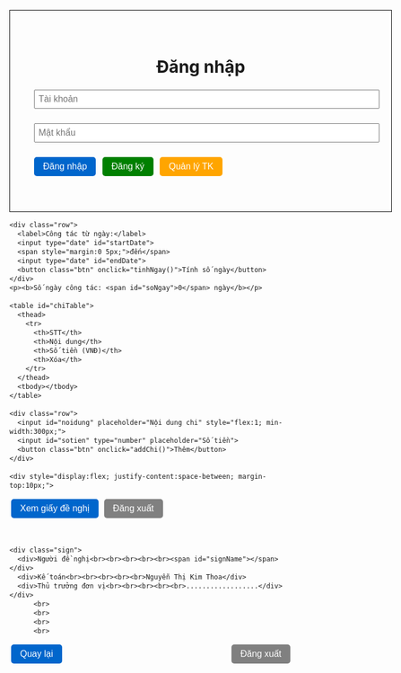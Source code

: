 
<html lang="vi">
<head>
  <meta charset="UTF-8">
  <title>Quản lý chi tiêu & Giấy đề nghị thanh toán</title>
  <style>
@media print {
    .btn, #phieuArea .btn {
    display: none !important;
  }
}
 @page {
    size: A4;
    margin: 15mm;
}

#phieuArea .header {
  position: relative;
  margin-bottom: 10px;
}

#phieuArea .logo {
  position: absolute;
  top: 0;
  left: 0;
}

#phieuArea .logo img {
  width: 120px;  /* chỉnh kích thước logo */
  height: auto;
}

#phieuArea .title {
  text-align: center;
}


    body { font-family: "Times New Roman", serif; margin: 40px; -webkit-print-color-adjust: exact;
    print-color-adjust: exact; }
    .container { width: 600px; margin: auto; border: 1px solid #000; padding: 40px; font-size: 20px; }
    .hidden { display: none; }
    h2 { text-align: center; margin-bottom: 15px; }
    .btn { margin: 3px; padding: 8px 16px; background: #0066cc; color: #fff; border: none; border-radius: 5px; cursor: pointer; font-size: 16px; }
    .btn.gray { background: gray; }
    .btn.green { background: green; }
    .btn.orange { background: orange; }
    table { width: 100%; border-collapse: collapse; margin-top: 15px; font-size: 16px; }
    table, th, td { border: 1px solid #000; text-align: center; }
    th, td { padding: 6px; text-align: center; }
    .right { text-align: center; }
    .delBtn { background: red; color: white; border: none; padding: 3px 8px; cursor: pointer; border-radius: 3px; }
    input, select { padding: 6px; margin: 3px; font-size: 16px; }
    .row { display: flex; align-items: center; margin-bottom: 8px; flex-wrap: wrap; }
    .row label { min-width: 160px; }
    .selected-cb { display: inline-block; background: #f0f0f0; padding: 5px 10px; border-radius: 12px; margin: 2px; }
    .selected-cb span { color: red; margin-left: 5px; cursor: pointer; }
    .sign { display: flex; justify-content: space-between; margin-top: 10px; }
    .sign div { width: 30%; text-align: center; min-height: 80px; }
    /* Edit panel */
    #editArea { width: 500px; margin: 15px auto; border: 1px dashed #666; padding: 12px; background: #fafafa; }
    #editArea table, #editArea th, #editArea td { border: 1px solid #ccc; text-align: left; }
    #editArea th, #editArea td { padding: 8px; }
    td.editable { cursor: pointer; background: #fff; }
    td.editable input { width: 100%; box-sizing: border-box; font-size: 16px; padding: 4px; }
    /* date row above sign, distributed in 3 columns to place date above right-most (Thủ trưởng) */
    .dateRow { display:flex; justify-content:space-between; margin-top:8px; margin-bottom:6px; }
    .dateRowSingle {
  text-align: right;
  margin-top: 8px;
  margin-bottom: 6px;
  font-style: italic;

}
    .dateRow div { width:30%; text-align:center; }
    .dateRight { text-align:right; }
  </style>
</head>
<body>

  <!-- ===== Đăng nhập ===== -->
  <div id="loginArea" class="container">
    <h2>Đăng nhập</h2>
    <p><input id="username" placeholder="Tài khoản" style="width:100%"></p>
    <p><input id="password" type="password" placeholder="Mật khẩu" style="width:100%"></p>
    <button class="btn" onclick="login()">Đăng nhập</button>
    <button class="btn green" onclick="showRegister()">Đăng ký</button>
    <button class="btn orange" onclick="showManage()">Quản lý TK</button>
    <p id="loginMsg" style="color:red"></p>
  </div>

  <!-- ===== Đăng ký ===== -->
  <div id="registerArea" class="container hidden">
    <h2>Đăng ký tài khoản</h2>
    <p><input id="regHoten" placeholder="Họ tên" style="width:100%"></p>
    <p><input id="regUser" placeholder="Tên đăng nhập" style="width:100%"></p>
    <p><input id="regPass" type="password" placeholder="Mật khẩu" style="width:100%"></p>
    <p><input id="regTieuvat" type="number" placeholder="Mức tiêu vặt/ngày (VNĐ)" style="width:100%"></p>
    <button class="btn" onclick="register()">Tạo tài khoản</button>
    <button class="btn gray" onclick="backLogin()">Quay lại</button>
    <p id="regMsg" style="color:red"></p>
  </div>

  <!-- ===== Quản lý tài khoản ===== -->
  <div id="manageArea" class="container hidden">
    <h2>Quản lý tài khoản</h2>
    <table id="userTable">
      <thead>
        <tr>
          <th>STT</th>
          <th>Họ tên</th>
          <th>Tài khoản</th>
          <th>Tiêu vặt/ngày</th>
          <th>Hành động</th>
        </tr>
      </thead>
      <tbody></tbody>
    </table>
    <button class="btn gray" onclick="backLogin()">Quay lại</button>
  </div>

  <!-- Edit panel (ẩn) -->
  <div id="editArea" class="hidden">
    <h3>Sửa tài khoản</h3>
    <table id="editTable" style="width:100%;"></table>
    <div style="text-align:right; margin-top:10px;">
      <button class="btn gray" onclick="cancelEdit()">Hủy</button>
      <button class="btn green" onclick="saveEditPanel()">Lưu</button>
    </div>
  </div>

  <!-- ===== Nhập chi tiêu ===== -->
  <div id="inputArea" class="container hidden">
  <h2>Nhập chi tiêu</h2>
  <p>Xin chào, <b id="userName"></b>!</p>
  

    <div class="row">
      <label>Cán bộ công tác:</label>
      <select id="cbSelect"><option value="">-- Chọn cán bộ --</option></select>
      <button class="btn" onclick="addCanBo()">Thêm</button>
    </div>
    <div id="dsCanBo"></div>

    <div class="row">
  <label>Địa điểm công tác:</label>
  <input id="diadiem" placeholder="Nhập địa điểm..." style="flex:1; min-width:350px;">
</div>

    <div class="row">
      <label>Công tác từ ngày:</label>
      <input type="date" id="startDate">
      <span style="margin:0 5px;">đến</span>
      <input type="date" id="endDate">
      <button class="btn" onclick="tinhNgay()">Tính số ngày</button>
    </div>
    <p><b>Số ngày công tác: <span id="soNgay">0</span> ngày</b></p>

    <table id="chiTable">
      <thead>
        <tr>
          <th>STT</th>
          <th>Nội dung</th>
          <th>Số tiền (VNĐ)</th>
          <th>Xóa</th>
        </tr>
      </thead>
      <tbody></tbody>
    </table>

    <div class="row">
      <input id="noidung" placeholder="Nội dung chi" style="flex:1; min-width:300px;">
      <input id="sotien" type="number" placeholder="Số tiền">
      <button class="btn" onclick="addChi()">Thêm</button>
    </div>

    <div style="display:flex; justify-content:space-between; margin-top:10px;">
  <button class="btn" onclick="showPhieu()">Xem giấy đề nghị</button>
  <button class="btn gray" onclick="logout()">Đăng xuất</button>
</div>
  </div>

  <!-- ===== Phiếu ===== -->
  <div id="phieuArea" class="container hidden">
    <div class="header">
    <div class="logo">
      <img src="logo-h2soft.jpg" alt="Logo H2SOFT">
    </div>
    <div style="text-align:center">
      <p><b>CỘNG HOÀ XÃ HỘI CHỦ NGHĨA VIỆT NAM</b></p>
      <p>Độc lập - Tự do - Hạnh phúc</p>
      <p>-----o0o-----</p>
    </div>
    </div>

    

    <h2>GIẤY ĐỀ NGHỊ THANH TOÁN</h2>
    <p>Kính gửi: Ban lãnh đạo công ty Cổ Phần Công Nghệ H2soft</p>
    <p>Tôi là: <span id="ten"></span></p>
    <p>Địa điểm công tác: <span id="ddCongTac"></span></p>
    <p>Đề nghị công ty thanh toán cho tôi các khoản sau:</p>

    <table id="dsChi">
      <thead>
        <tr><th>STT</th><th>Nội dung</th><th>Số tiền (VNĐ)</th></tr>
      </thead>
      <tbody></tbody>
      <tfoot>
        <tr><td colspan="2"><b>Tổng cộng</b></td><td class="right" id="tong"></td></tr>
      </tfoot>
    </table>

    <p>Viết bằng chữ: <i id="bangChu"></i></p>

    <!-- Ngày tháng năm: đặt lên phía trên ô "Thủ trưởng đơn vị" (ở cột phải) -->
    <div class="dateRowSingle">
  <div id="ngayThangNam"></div>
</div>
        <br>
        

    <div class="sign">
      <div>Người đề nghị<br><br><br><br><br><span id="signName"></span></div>
      <div>Kế toán<br><br><br><br><br>Nguyễn Thị Kim Thoa</div>
      <div>Thủ trưởng đơn vị<br><br><br><br><br>..................</div>
    </div>
          <br>
          <br>
          <br>
          <br>
   <div style="display:flex; justify-content:space-between; margin-top:10px;">
  <button class="btn" onclick="back()">Quay lại</button>
  <button class="btn gray" onclick="logout()">Đăng xuất</button>
</div>
  </div>

  

  <script>
    // ====== Quản lý user ======
    let users = [];
    let currentUser = null;
    let soNgayCongTac = 0;
    let selectedCanBo = [];
    let diaDiem = "";
    let currentEditingUsername = null;

    function getCongTacPhi(user, diaDiem) {
  if (!diaDiem) return user.tieuvat; // fallback về mức mặc định

  let diaDiemLower = diaDiem.toLowerCase();
  let diaDiemDacBiet = ["ninh hòa", "vạn ninh", "cam lâm", "cam ranh", "yang bay"];

  // kiểm tra nếu diaDiem nhập thuộc danh sách đặc biệt
  let isSpecial = diaDiemDacBiet.some(d => diaDiemLower.includes(d));

  if (isSpecial) {
    if (user.username === "hai" || user.username === "hoan") {
      return 80000;
    } else {
      return 40000;
    }
  }

  // nếu không thuộc địa điểm đặc biệt thì lấy mức tiêu vặt mặc định
  return user.tieuvat;
}

    function loadUsers() {
      let data = localStorage.getItem("users");
      if(data) {
        users = JSON.parse(data);
      } else {
        users = [
          { username: "tung", password: "123", hoten: "Phạm Tiến Tùng", tieuvat: 100000, chitieu: [] },
          { username: "hai", password: "123", hoten: "Đinh Tuấn Hải", tieuvat: 200000, chitieu: [] }
        ];
        saveUsers();
      }
    }
    function saveUsers() { localStorage.setItem("users", JSON.stringify(users)); }
    function reloadCanBoList() {
      let sel = document.getElementById("cbSelect");
      sel.innerHTML = '<option value="">-- Chọn cán bộ --</option>';
      users.forEach(u => {
        let opt = document.createElement("option");
        opt.value = u.username;
        opt.textContent = u.hoten;
        sel.appendChild(opt);
      });
    }

    window.onload = () => { loadUsers(); reloadCanBoList(); };

    // ====== Login/Register ======
    function login() {
      let u = document.getElementById("username").value;
      let p = document.getElementById("password").value;
      let user = users.find(x => x.username === u && x.password === p);
      if(user) {
        currentUser = user;
        document.getElementById("loginArea").classList.add("hidden");
        document.getElementById("inputArea").classList.remove("hidden");
        document.getElementById("userName").innerText = currentUser.hoten;
        renderChiTable();
      } else {
        document.getElementById("loginMsg").innerText = "Sai tài khoản hoặc mật khẩu!";
      }
    }
    function showRegister() {
      document.getElementById("loginArea").classList.add("hidden");
      document.getElementById("registerArea").classList.remove("hidden");
    }
    function backLogin() {
      hideEditPanel();
      document.getElementById("registerArea").classList.add("hidden");
      document.getElementById("manageArea").classList.add("hidden");
      document.getElementById("loginArea").classList.remove("hidden");
    }
    function logout() {
  currentUser = null;
  selectedCanBo = [];
  soNgayCongTac = 0;
  diaDiem = "";

  // Ẩn tất cả các khu vực
  document.getElementById("inputArea").classList.add("hidden");
  document.getElementById("phieuArea").classList.add("hidden");
  document.getElementById("manageArea").classList.add("hidden");
  document.getElementById("registerArea").classList.add("hidden");

  // Hiện lại màn hình đăng nhập
  document.getElementById("loginArea").classList.remove("hidden");

  // Reset form đăng nhập
  document.getElementById("username").value = "";
  document.getElementById("password").value = "";
  document.getElementById("loginMsg").innerText = "";
}


    function register() {
      let hoten = document.getElementById("regHoten").value.trim();
      let user = document.getElementById("regUser").value.trim();
      let pass = document.getElementById("regPass").value.trim();
      let tieuvat = parseInt(document.getElementById("regTieuvat").value);
      if(!hoten || !user || !pass || !tieuvat) {
        document.getElementById("regMsg").innerText = "Vui lòng nhập đầy đủ thông tin!";
        return;
      }
      if(users.find(x => x.username === user)) {
        document.getElementById("regMsg").innerText = "Tên đăng nhập đã tồn tại!";
        return;
      }
      users.push({ username: user, password: pass, hoten: hoten, tieuvat: tieuvat, chitieu: [] });
      saveUsers(); reloadCanBoList();
      document.getElementById("regMsg").style.color = "green";
      document.getElementById("regMsg").innerText = "Đăng ký thành công!";
      setTimeout(backLogin, 1500);
    }

    // ====== Quản lý TK ======
    function showManage() {
      document.getElementById("loginArea").classList.add("hidden");
      document.getElementById("manageArea").classList.remove("hidden");
      renderUserTable();
    }
    function renderUserTable() {
      let tbody = document.querySelector("#userTable tbody");
      tbody.innerHTML = "";
      users.forEach((u,i) => {
        let tr = document.createElement("tr");
        tr.innerHTML = `
          <td>${i+1}</td>
          <td>${u.hoten}</td>
          <td>${u.username}</td>
          <td>${u.tieuvat.toLocaleString()} đ</td>
          <td>
            <button class="delBtn" onclick="deleteUser('${u.username}')">Xóa</button>
            <button class="btn green" onclick="openEditPanel('${u.username}')">Sửa</button>
          </td>
        `;
        tbody.appendChild(tr);
      });
    }
    function deleteUser(username) {
      if(confirm("Xóa tài khoản " + username + "?")) {
        users = users.filter(u => u.username !== username);
        saveUsers(); reloadCanBoList(); renderUserTable();
      }
    }

    // Edit panel
    function openEditPanel(username) {
      let user = users.find(u => u.username === username);
      if(!user) return;
      currentEditingUsername = username;
      document.getElementById("editArea").classList.remove("hidden");
      const tbody = document.querySelector("#editTable");
      tbody.innerHTML = `
        <thead><tr><th>Trường</th><th>Giá trị (click để sửa)</th></tr></thead>
        <tbody>
        <tr>
          <td style="width:35%"><b>Họ tên</b></td>
          <td class="editable" data-field="hoten">${user.hoten}</td>
        </tr>
        <tr>
          <td><b>Tài khoản</b></td>
          <td>${user.username}</td>
        </tr>
        <tr>
          <td><b>Mức tiêu vặt/ngày (VNĐ)</b></td>
          <td class="editable" data-field="tieuvat">${user.tieuvat}</td>
        </tr>
        </tbody>
      `;
      document.querySelectorAll("#editTable td.editable").forEach(td=>{
        td.addEventListener("click", function handler(){
          if(td.querySelector("input")) return;
          let field = td.dataset.field;
          let old = td.innerText.replace(/,/g,"").trim();
          let input = document.createElement("input");
          input.type = (field === "tieuvat") ? "number" : "text";
          input.value = old;
          td.innerHTML = "";
          td.appendChild(input);
          input.focus();
          input.addEventListener("blur", ()=>{
            let v = input.value.trim();
            td.innerText = (v===""? "" : v);
          });
          input.addEventListener("keydown", e=>{
            if(e.key==="Enter") input.blur();
            if(e.key==="Escape") td.innerText = old;
          });
        });
      });
    }
    function cancelEdit(){ currentEditingUsername=null; hideEditPanel(); }
    function hideEditPanel(){ document.getElementById("editArea").classList.add("hidden"); }
    function saveEditPanel(){
      if(!currentEditingUsername) return;
      let user = users.find(u=>u.username===currentEditingUsername);
      if(!user) return;
      let newHoten = document.querySelector("#editTable td[data-field='hoten']").innerText.trim();
      let newTieuvat = parseInt(document.querySelector("#editTable td[data-field='tieuvat']").innerText.trim());
      if(newHoten===""){ alert("Họ tên không được để trống!"); return; }
      if(isNaN(newTieuvat)||newTieuvat<=0){ alert("Mức tiêu vặt phải là số > 0!"); return; }
      user.hoten=newHoten; user.tieuvat=newTieuvat;
      saveUsers(); reloadCanBoList(); renderUserTable();
      currentEditingUsername=null; hideEditPanel(); alert("Cập nhật thành công!");
    }

    // ====== Cán bộ + chi tiêu ======
    function addCanBo() {
      let sel=document.getElementById("cbSelect");
      let val=sel.value;
      if(val && !selectedCanBo.includes(val)){ selectedCanBo.push(val); renderCanBo(); }
    }
    function removeCanBo(username){ selectedCanBo=selectedCanBo.filter(c=>c!==username); renderCanBo(); }
    function renderCanBo(){
      let div=document.getElementById("dsCanBo"); div.innerHTML="";
      selectedCanBo.forEach(c=>{
        let u=users.find(x=>x.username===c);
        if(u){
          let span=document.createElement("div");
          span.className="selected-cb";
          span.innerHTML=`${u.hoten} <span onclick="removeCanBo('${c}')">x</span>`;
          div.appendChild(span);
        }
      });
    }
    function tinhNgay(){
      let sVal = document.getElementById("startDate").value;
      let eVal = document.getElementById("endDate").value;
      let s = new Date(sVal);
      let e = new Date(eVal);
      if(!isNaN(s) && !isNaN(e) && e >= s){
        soNgayCongTac = Math.floor((e - s)/(1000*60*60*24)) + 1;
        document.getElementById("soNgay").innerText = soNgayCongTac;
      } else {
        alert("Vui lòng chọn ngày hợp lệ (end >= start).");
      }
    }

    function addChi() {
      if(!currentUser){ alert("Vui lòng đăng nhập trước."); return; }
      let nd=document.getElementById("noidung").value.trim();
      let st=parseInt(document.getElementById("sotien").value);
      if(nd && st>0) {
        currentUser.chitieu.push({noidung:nd,sotien:st}); saveUsers(); renderChiTable();
        document.getElementById("noidung").value=""; document.getElementById("sotien").value="";
      } else {
        alert("Vui lòng điền nội dung và số tiền (>0).");
      }
    }
    function delChi(i) { currentUser.chitieu.splice(i,1); saveUsers(); renderChiTable(); }

   function renderChiTable() {
  if(!currentUser) return;
  let tbody = document.querySelector("#chiTable tbody");
  tbody.innerHTML = "";
  currentUser.chitieu.forEach((c, i) => {
    let tr = document.createElement("tr");
    tr.innerHTML = `
      <td>${i+1}</td>
      <td class="editable" data-field="noidung" data-index="${i}" style="text-align:left">${c.noidung}</td>
      <td class="editable" data-field="sotien" data-index="${i}" style="text-align:right">${c.sotien.toLocaleString()}</td>
      <td><button class="delBtn" onclick="delChi(${i})">Xoá</button></td>
    `;
    tbody.appendChild(tr);
  });

  // Gắn sự kiện click cho tất cả ô editable
  tbody.querySelectorAll("td.editable").forEach(td => {
    td.addEventListener("click", function handler() {
      // nếu đang có input thì không tạo thêm
      if (td.querySelector("input")) return;

      let oldValue = td.innerText.replace(/,/g, "").trim();
      let field = td.dataset.field;
      let index = parseInt(td.dataset.index, 10);

      let input = document.createElement("input");
      input.type = (field === "sotien") ? "number" : "text";
      input.value = oldValue;
      input.style.width = "100%";
      input.style.boxSizing = "border-box";

      td.innerHTML = "";
      td.appendChild(input);
      input.focus();

      // Khi mất focus -> lưu thay đổi (nếu hợp lệ)
      input.addEventListener("blur", () => {
        let newVal = input.value.trim();

        if (field === "sotien") {
          let num = parseInt(newVal, 10);
          if (!isNaN(num) && num >= 0) {
            currentUser.chitieu[index].sotien = num;
            td.innerText = num.toLocaleString();
          } else {
            // giữ lại giá trị cũ nếu nhập không hợp lệ
            td.innerText = parseInt(oldValue, 10).toLocaleString();
          }
        } else { // noidung
          if (newVal !== "") {
            currentUser.chitieu[index].noidung = newVal;
            td.innerText = newVal;
          } else {
            td.innerText = oldValue;
          }
        }
        saveUsers(); // lưu vào localStorage
      });

      // Phím tắt: Enter = lưu (blur), Escape = hủy
      input.addEventListener("keydown", (e) => {
        if (e.key === "Enter") input.blur();
        if (e.key === "Escape") {
          td.innerText = oldValue;
        }
      });
    });
  });
}

    // ====== In phiếu ======
    function showPhieu() {
      if(!currentUser){ alert("Vui lòng đăng nhập để tạo phiếu."); return; }
      diaDiem = document.getElementById("diadiem").value.trim();
      document.getElementById("inputArea").classList.add("hidden");
      document.getElementById("phieuArea").classList.remove("hidden");
      renderPhieu();
    }
    function back() {
      document.getElementById("phieuArea").classList.add("hidden");
      document.getElementById("inputArea").classList.remove("hidden");
    }

    function renderPhieu() {
      // Tên cán bộ (danh sách)
      let dsTen = selectedCanBo.map(c=>{let u=users.find(x=>x.username===c);return u?u.hoten:"";}).filter(x=>x);
      document.getElementById("ten").innerText = dsTen.join(", ") || currentUser.hoten;
      document.getElementById("ddCongTac").innerText = diaDiem||"..................";
      document.getElementById("signName").innerText = currentUser.hoten;

      // Danh sách chi tiêu (của currentUser) + tiêu vặt cho CB được chọn
      let tbody=document.querySelector("#dsChi tbody"); tbody.innerHTML="";
      let tong=0, stt=0;
      currentUser.chitieu.forEach((c)=>{ tong+=c.sotien; stt++;
        let row = document.createElement("tr");
        row.innerHTML = `<td>${stt}</td><td style="text-align:left">${c.noidung}</td><td class="right">${c.sotien.toLocaleString()}</td>`;
        tbody.appendChild(row);
      });

    selectedCanBo.forEach(name => {
  let u = users.find(x => x.username === name);
  if (u && soNgayCongTac > 0) {
    let congTacPhi = getCongTacPhi(u, diaDiem);  // lấy mức công tác phí đúng
    let tienTV = congTacPhi * soNgayCongTac;
    tong += tienTV;

    stt++; // tăng số thứ tự
    let row = document.createElement("tr");
    row.innerHTML = `
      <td>${stt}</td>
      <td style="text-align:left">
        Tiêu vặt cho ${u.hoten} (${soNgayCongTac} ngày × ${congTacPhi.toLocaleString()} đ)
      </td>
      <td class="right">${tienTV.toLocaleString()}</td>
    `;
    tbody.appendChild(row);
  }
});

      document.getElementById("tong").innerText = tong.toLocaleString();
      document.getElementById("bangChu").innerText = convertNumberToVietnameseWords(tong);
      // Ngày tháng năm: hiện ngày hiện tại (có thể chỉnh nếu muốn)
      document.getElementById("ngayThangNam").innerText = formatTodayForPrint();
    }

    // ====== Hàm chuyển số sang chữ (Tiếng Việt) ======
    // Trả về chuỗi chỉ bằng chữ (ví dụ: "Một triệu hai trăm ba mươi bốn nghìn đồng")
    function convertNumberToVietnameseWords(amount) {
      if (isNaN(amount) || amount === 0) return "Không đồng";
      const units = ["","một","hai","ba","bốn","năm","sáu","bảy","tám","chín"];
      const scales = ["","nghìn","triệu","tỷ","nghìn tỷ","triệu tỷ","tỷ tỷ"];
      function readThreeDigits(num) {
        let hundred = Math.floor(num/100);
        let tenUnit = num % 100;
        let ten = Math.floor(tenUnit/10);
        let unit = tenUnit % 10;
        let parts = [];
        if (hundred>0) parts.push(units[hundred] + " trăm");
        if (ten>1) {
          parts.push(units[ten] + " mươi" + (unit===1 ? " mốt" : (unit===4 ? " tư" : (unit===5 ? " lăm" : (unit>0 ? " " + units[unit] : "")))));
        } else if (ten===1) {
          parts.push("mười" + (unit===0 ? "" : (unit===5 ? " lăm" : " " + units[unit])));
        } else if (ten===0 && unit>0) {
          if (hundred>0) parts.push("lẻ " + (unit===5 ? "năm" : units[unit]));
          else parts.push(units[unit]);
        } else if (ten>1 && unit===0) {
          // nothing extra
        }
        return parts.join(" ");
      }
      // Split into groups of 3 digits from right
      let groups = [];
      let n = Math.abs(Math.floor(amount));
      while (n > 0) { groups.push(n % 1000); n = Math.floor(n / 1000); }
      let words = [];
      for (let i = groups.length - 1; i >= 0; i--) {
        let g = groups[i];
        if (g === 0) {
          // nếu nằm giữa các group khác không thì vẫn cần đánh dấu "không" khi các sau group có giá trị
          // nhưng để đơn giản, ta bỏ qua group 0 trừ khi tất cả đều 0
        } else {
          let part = readThreeDigits(g);
          if (part) {
            part = part.trim();
            if (scales[i]) part += " " + scales[i];
            words.push(part);
          }
        }
      }
      // Xử lý một vài quy tắc tiếng Việt đặc biệt (mốt/tư/lăm)
      let result = words.join(" ").replace(/\s+/g," ").trim();
      // normalize: một -> Một đầu câu? keep lowercase as user wanted
      // thêm "đồng" ở cuối
      return capitalizeFirstLetter(result) + " đồng";
    }

    function capitalizeFirstLetter(s){
      if(!s) return s;
      return s.charAt(0).toUpperCase() + s.slice(1);
    }

    // Hàm lấy ngày hiện tại dạng "Ngày dd tháng mm năm yyyy"
    function formatTodayForPrint(){
      let d = new Date();
      let dd = d.getDate(); let mm = d.getMonth()+1; let yy = d.getFullYear();
      return `Ngày ${dd} tháng ${mm} năm ${yy}`;
    }
   /* function formatDateFromEndPlus2(){
  let eVal = document.getElementById("endDate").value;
  let d = eVal ? new Date(eVal) : new Date();
  d.setDate(d.getDate() + 2);
  let dd = d.getDate();
  let mm = d.getMonth() + 1;
  let yy = d.getFullYear();
  return `Ngày ${dd} tháng ${mm} năm ${yy}`;
}*/
    // OPTIONAL: nếu muốn hiển thị ngày dựa trên endDate (nếu đã chọn), có thể dùng:
    // function formatDateForPrintFromInput() { ... }

    // Helper: khi load demo, nếu chưa đăng nhập thì chỉ render danh sách rỗng
    // Bạn có thể thêm tính năng in ấn (window.print()) nếu cần.
  </script>
</body>
</html>
